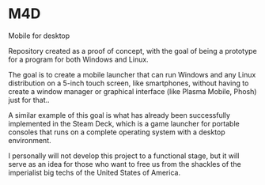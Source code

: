 # M4D
Mobile for desktop

Repository created as a proof of concept, with the goal of being a prototype for a program for both Windows and Linux.

The goal is to create a mobile launcher that can run Windows and any Linux distribution on a 5-inch touch screen, like smartphones, without having to create a window manager or graphical interface (like Plasma Mobile, Phosh) just for that..

A similar example of this goal is what has already been successfully implemented in the Steam Deck, which is a game launcher for portable consoles that runs on a complete operating system with a desktop environment.


I personally will not develop this project to a functional stage, but it will serve as an idea for those who want to free us from the shackles of the imperialist big techs of the United States of America.
